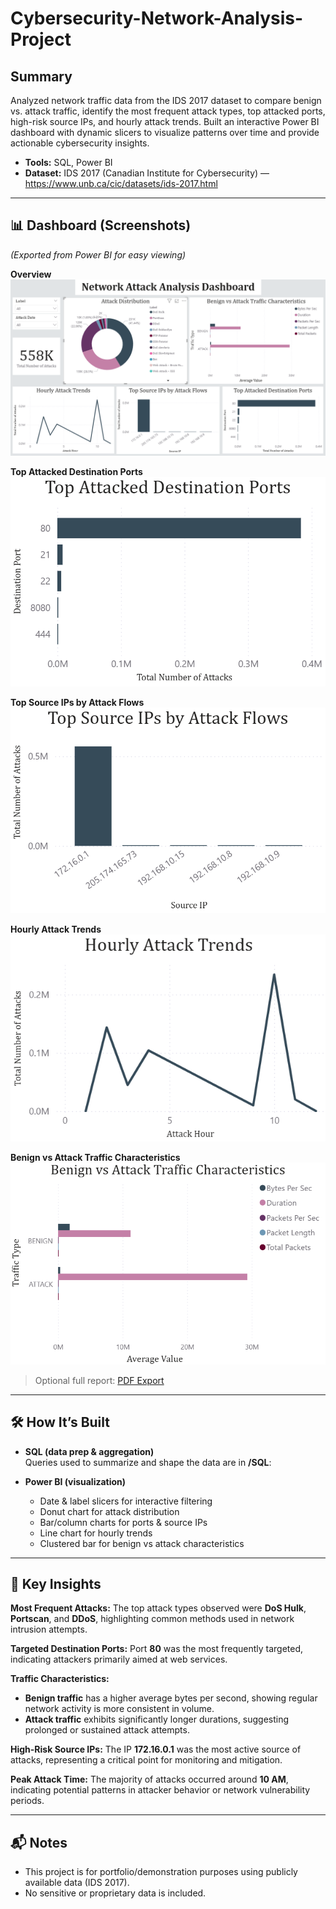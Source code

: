 # Cybersecurity-Network-Analysis-Project

## Summary
Analyzed network traffic data from the IDS 2017 dataset to compare benign vs. attack traffic, identify the most frequent attack types, top attacked ports, high-risk source IPs, and hourly attack trends. Built an interactive Power BI dashboard with dynamic slicers to visualize patterns over time and provide actionable cybersecurity insights.

- **Tools:** SQL, Power BI
- **Dataset:** IDS 2017 (Canadian Institute for Cybersecurity) — https://www.unb.ca/cic/datasets/ids-2017.html

---

## 📊 Dashboard (Screenshots)
*(Exported from Power BI for easy viewing)*

**Overview**  
![Dashboard Overview](screenshots/dashboard.png)

**Top Attacked Destination Ports**  
![Top Attacked Destination Ports](screenshots/top_destination_ports.png)

**Top Source IPs by Attack Flows**  
![Top Source IPs by Attack Flows](screenshots/top_source_ips.png)

**Hourly Attack Trends**  
![Hourly Attack Trends](screenshots/hourly_attack_trends.png)

**Benign vs Attack Traffic Characteristics**  
![Benign vs Attack Traffic Characteristics](screenshots/benign_vs_attack.png)

> Optional full report: [PDF Export](screenshots/dashboard.pdf)

---

## 🛠️ How It’s Built
- **SQL (data prep & aggregation)**  
  Queries used to summarize and shape the data are in **/SQL**:

- **Power BI (visualization)**  
  - Date & label slicers for interactive filtering
  - Donut chart for attack distribution  
  - Bar/column charts for ports & source IPs  
  - Line chart for hourly trends  
  - Clustered bar for benign vs attack characteristics  

---

## 🔎 Key Insights 

**Most Frequent Attacks:** The top attack types observed were **DoS Hulk**, **Portscan**, and **DDoS**, highlighting common methods used in network intrusion attempts.

**Targeted Destination Ports:** Port **80** was the most frequently targeted, indicating attackers primarily aimed at web services.

**Traffic Characteristics:**

- **Benign traffic** has a higher average bytes per second, showing regular network activity is more consistent in volume.  
- **Attack traffic** exhibits significantly longer durations, suggesting prolonged or sustained attack attempts.

**High-Risk Source IPs:** The IP **172.16.0.1** was the most active source of attacks, representing a critical point for monitoring and mitigation.

**Peak Attack Time:** The majority of attacks occurred around **10 AM**, indicating potential patterns in attacker behavior or network vulnerability periods.

---

## 📬 Notes
- This project is for portfolio/demonstration purposes using publicly available data (IDS 2017).
- No sensitive or proprietary data is included.
